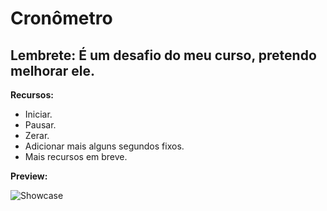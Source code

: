 # Cronômetro

## Lembrete: É um desafio do meu curso, pretendo melhorar ele.

 **Recursos:**
 - Iniciar.
 - Pausar.
 - Zerar.
 - Adicionar mais alguns segundos fixos.
 - Mais recursos em breve.
 
 **Preview:**
 
 ![Showcase](https://media.discordapp.net/attachments/503273624682233856/774847305622356018/unknown.png?width=1008&height=567)
